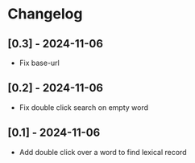 # Changelog

## [0.3] - 2024-11-06
- Fix base-url

## [0.2] - 2024-11-06
- Fix double click search on empty word

## [0.1] - 2024-11-06
- Add double click over a word to find lexical record

